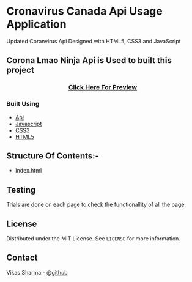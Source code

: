 # Cronavirus Canada Api Usage Application

Updated Coranvirus Api Designed with  HTML5, CSS3 and JavaScript


## Corona Lmao Ninja Api is Used to built this project 

<h3 align="center">
        <a href="https://vikasinder.github.io/Canada---CronaVirus-Data-Api-Enabled-Application/">Click Here For Preview</a>
</h3>
        
### Built Using

* [Api](https://corona.lmao.ninja/)
* [Javascript](https://www.w3schools.com/javascript/)
* [CSS3](https://www.w3schools.com/css/)
* [HTML5](https://www.w3schools.com/html/)


## Structure Of Contents:-

* index.html


## Testing

Trials are done on each page to check the functionallity of all the page.

  
<!-- LICENSE -->
## License

Distributed under the MIT License. See `LICENSE` for more information.

<!-- CONTACT -->
## Contact  

Vikas Sharma - [@github](https://github.com/vikasinder/)



